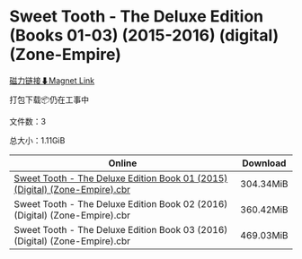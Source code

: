 # Sweet Tooth - The Deluxe Edition (Books 01-03) (2015-2016) (digital) (Zone-Empire)

[磁力链接⬇Magnet Link](magnet:?xt=urn:btih:c40c53e51e9bc4acb2e05f4e0420c539b08c922b&dn=Sweet%20Tooth%20-%20The%20Deluxe%20Edition%20%28Books%2001-03%29%20%282015-2016%29%20%28digital%29%20%28Zone-Empire%29)

打包下载📦仍在工事中

文件数：3

总大小：1.11GiB

Online | Download
--- | ---
[Sweet Tooth - The Deluxe Edition Book 01 (2015) (Digital) (Zone-Empire).cbr](https://github.com/alicewish/markdown/blob/master/comic/Sweet-Tooth-Deluxe-Edition-Book-01-2015-Digital-Zone-Empire-cbr.md) | 304.34MiB
Sweet Tooth - The Deluxe Edition Book 02 (2016) (Digital) (Zone-Empire).cbr | 360.42MiB
Sweet Tooth - The Deluxe Edition Book 03 (2016) (Digital) (Zone-Empire).cbr | 469.03MiB